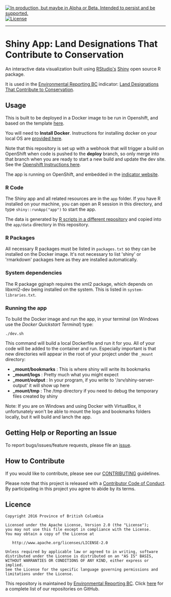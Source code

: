 <a rel="Delivery" href="https://github.com/BCDevExchange/assets/blob/master/README.md"><img alt="In production, but maybe in Alpha or Beta. Intended to persist and be supported." style="border-width:0" src="https://assets.bcdevexchange.org/images/badges/delivery.svg" title="In production, but maybe in Alpha or Beta. Intended to persist and be supported." /></a>[![License](https://img.shields.io/badge/License-Apache%202.0-blue.svg)](https://opensource.org/licenses/Apache-2.0)

---

# Shiny App: Land Designations That Contribute to Conservation

An interactive data visualization built using [RStudio's](https://www.rstudio.com/)
[Shiny](https://www.rstudio.com/products/shiny/) open source R package. 

It is used in the [Environmental Reporting BC](https://www2.gov.bc.ca/gov/content?id=FF80E0B985F245CEA62808414D78C41B) indicator: 
[Land Designations That Contribute to Conservation](http://www.env.gov.bc.ca/soe/indicators/land/land-designations.html).

## Usage

This is built to be deployed in a Docker image to be run in Openshift, and based 
on the template [here](https://github.com/bcgov/simple-R-shiny).

You will need to **Install Docker**. Instructions for installing docker on your 
local OS are [provided here](https://docs.docker.com/engine/installation/ "Yeah! Install Docker").

Note that this repository is set up with a webhook that will trigger a build on 
OpenShift when code is pushed to the **deploy** branch, so only merge into that 
branch when you are ready to start a new build and update the dev
site. See the [Openshift Instructions here](OpenShift/Templates/).

The app is running on OpenShift, and embedded in the [indicator website](http://www.env.gov.bc.ca/soe/indicators/land/land-designations.html).

### R Code

The Shiny app and all related resources are in the `app` folder. If you have R 
installed on your machine, you can open an R session in this directory, and 
type `shiny::runApp("app")` to start the app.

The data is generated by [R scripts in a different repository](https://github.com/bcgov/land-designations-indicator) and copied into the `app/data` directory in this repository.

### R Packages

All necessary R packages must be listed in `packages.txt` so they can be 
installed on the Docker image. It's not necessary to list 'shiny' or 'rmarkdown' packages
here as they are installed automatically.

### System dependencies

The R package ggiraph requires the xml2 package, which depends on libxml2-dev 
being installed on the system. This is listed in `system-libraries.txt`.

### Running the app

To build the Docker image and run the app, in your terminal (on Windows use the
*Docker Quickstart Terminal*) type:

```
./dev.sh
```

This command will build a local Dockerfile and run it for you.  All of your code will be added to the container and run.  Especially important is that new directories
will appear in the root of your project under the `_mount` directory:

- **_mount/bookmarks** : This is where shiny will write its bookmarks
- **_mount/logs**      : Pretty much what you  might expect
- **_mount/output**    : In your program, if you write to '/srv/shiny-server-output' it will show up here
- **_mount/tmp**       : The /tmp directory if you need to debug the temporary files created by shiny

Note: If you are on Windows and using Docker with VirtualBox, it unfortunately 
won't be able to mount the logs and bookmarks folders locally, but it will build 
and lanch the app.

## Getting Help or Reporting an Issue

To report bugs/issues/feature requests, please file an [issue](https://github.com/bcgov-c/land-designations-shinyapp/issues/).

## How to Contribute

If you would like to contribute, please see our [CONTRIBUTING](CONTRIBUTING.md) guidelines.

Please note that this project is released with a [Contributor Code of Conduct](CODE_OF_CONDUCT.md). By participating in this project you agree to abide by its terms.

## Licence

    Copyright 2016 Province of British Columbia

    Licensed under the Apache License, Version 2.0 (the "License");
    you may not use this file except in compliance with the License.
    You may obtain a copy of the License at 

       http://www.apache.org/licenses/LICENSE-2.0

    Unless required by applicable law or agreed to in writing, software
    distributed under the License is distributed on an "AS IS" BASIS,
    WITHOUT WARRANTIES OR CONDITIONS OF ANY KIND, either express or implied.
    See the License for the specific language governing permissions and
    limitations under the License.


This repository is maintained by [Environmental Reporting BC](http://www2.gov.bc.ca/gov/content?id=FF80E0B985F245CEA62808414D78C41B). Click [here](https://github.com/bcgov/EnvReportBC-RepoList) for a complete list of our repositories on GitHub.
